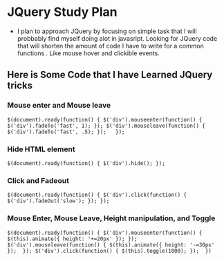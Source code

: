 # JQuery Study Plan

* I plan to approach JQuery by focusing on simple task that I will probbably find myself doing alot in javasript. Looking for JQuery code that will shorten the amount of code I have to write for a common functions
. Like mouse hover and clickible events. 

## Here is Some Code that I have Learned JQuery tricks 


### Mouse enter and Mouse leave
`$(document).ready(function() {
    $('div').mouseenter(function() {
        $('div').fadeTo('fast', 1);
    });
    $('div').mouseleave(function() {
        $('div').fadeTo('fast', .5);
    });  
});`

### Hide HTML element
`$(document).ready(function() {
    $('div').hide();
});`

### Click and Fadeout
`$(document).ready(function() {
    $('div').click(function() {
        $('div').fadeOut('slow');
    });
});`

### Mouse Enter, Mouse Leave, Height manipulation, and Toggle
`$(document).ready(function() {
   $('div').mouseenter(function() {
       $(this).animate({
           height: '+=20px'
       });
   });
   $('div').mouseleave(function() {
       $(this).animate({
           height: '-=30px'
       }); 
   });
   $('div').click(function() {
       $(this).toggle(1000);
   }); 
})`
